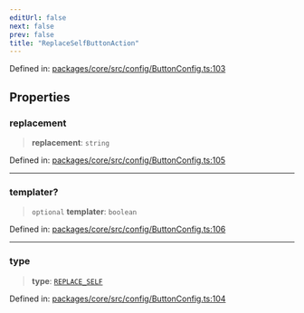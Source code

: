 ```yaml
---
editUrl: false
next: false
prev: false
title: "ReplaceSelfButtonAction"
---
```


Defined in: [packages/core/src/config/ButtonConfig.ts:103](https://github.com/mProjectsCode/obsidian-meta-bind-plugin/blob/6b3651315380ea977c7f8746a2130e83024d2b95/packages/core/src/config/ButtonConfig.ts#L103)

## Properties

### replacement

> **replacement**: `string`

Defined in: [packages/core/src/config/ButtonConfig.ts:105](https://github.com/mProjectsCode/obsidian-meta-bind-plugin/blob/6b3651315380ea977c7f8746a2130e83024d2b95/packages/core/src/config/ButtonConfig.ts#L105)

***

### templater?

> `optional` **templater**: `boolean`

Defined in: [packages/core/src/config/ButtonConfig.ts:106](https://github.com/mProjectsCode/obsidian-meta-bind-plugin/blob/6b3651315380ea977c7f8746a2130e83024d2b95/packages/core/src/config/ButtonConfig.ts#L106)

***

### type

> **type**: [`REPLACE_SELF`](/obsidian-meta-bind-plugin-docs/api/enumerations/buttonactiontype/#replace_self)

Defined in: [packages/core/src/config/ButtonConfig.ts:104](https://github.com/mProjectsCode/obsidian-meta-bind-plugin/blob/6b3651315380ea977c7f8746a2130e83024d2b95/packages/core/src/config/ButtonConfig.ts#L104)
